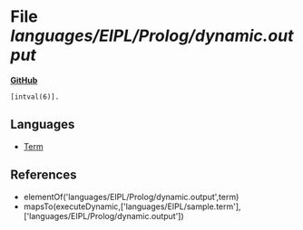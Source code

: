 # File _languages/EIPL/Prolog/dynamic.output_
**[GitHub](https://github.com/softlang/yas/blob/master/languages/EIPL/Prolog/dynamic.output)**
```
[intval(6)].
```

## Languages
* [Term](../languages/Term.md)

## References
* elementOf('languages/EIPL/Prolog/dynamic.output',term)
* mapsTo(executeDynamic,['languages/EIPL/sample.term'],['languages/EIPL/Prolog/dynamic.output'])
